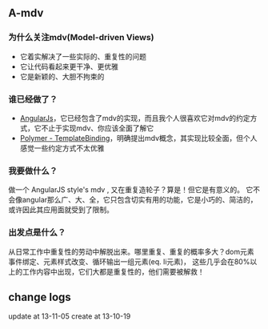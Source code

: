 
## A-mdv ##

### 为什么关注mdv(Model-driven Views)

- 它着实解决了一些实际的、重复性的问题
- 它让代码看起来更干净、更优雅
- 它是新颖的、大胆不拘束的

### 谁已经做了？

- [AngularJs](http://angularjs.org/)，它已经包含了mdv的实现，而且我个人很喜欢它对mdv的约定方式，它不止于实现mdv、你应该全面了解它
- [Polymer - TemplateBinding](https://github.com/Polymer/TemplateBinding)，明确提出mdv概念，其实现比较全面，但个人感觉一些约定方式不太优雅

### 我要做什么？

做一个 AngularJS style's mdv , 又在重复造轮子？算是！但它是有意义的。
它不会像angular那么广、大、全，它只包含切实有用的功能，它是小巧的、简洁的，或许因此其应用面就受到了限制。

### 出发点是什么？

从日常工作中重复性的劳动中解脱出来。哪里重复、重复的概率多大？dom元素事件绑定、元素样式改变、循环输出一组元素(eq. li元素)，
这些几乎会在80%以上的工作内容中出现，它们大都是重复性的，他们需要被解救！

## change logs
update at 13-11-05
create at 13-10-19
